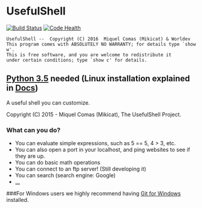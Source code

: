 # UsefulShell  

[![Build Status](https://travis-ci.org/Worldev/UsefulShell.svg)](https://travis-ci.org/Worldev/UsefulShell) [![Code Health](https://landscape.io/github/Worldev/UsefulShell/master/landscape.svg?style=flat)](https://landscape.io/github/Worldev/UsefulShell/master)

    UsefulShell --  Copyright (C) 2016  Miquel Comas (Mikicat) & Worldev
    This program comes with ABSOLUTELY NO WARRANTY; for details type `show w'.
    This is free software, and you are welcome to redistribute it
    under certain conditions; type `show c' for details.

## [Python 3.5](https://python.org/downloads/) needed (Linux installation explained in [Docs](https://github.com/Worldev/UsefulShell/wiki/Docs#getting-it))
A useful shell you can customize.

Copyright (C) 2015 - Miquel Comas (Mikicat), The UsefulShell Project.

### What can you do?
* You can evaluate simple expressions, such as 5 == 5, 4 > 3, etc.
* You can also open a port in your localhost, and ping websites to see if they are up.
* You can do basic math operations
* You can connect to an ftp server! (Still developing it)
* You can search (search engine: Google)
* [...](https://github.com/Worldev/UsefulShell/wiki)

###For Windows users we highly recommend having [Git for Windows](https://git-scm.com/download/win) installed.
